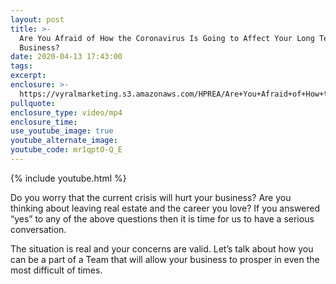 ```yaml
---
layout: post
title: >-
  Are You Afraid of How the Coronavirus Is Going to Affect Your Long Term
  Business?
date: 2020-04-13 17:43:00
tags:
excerpt:
enclosure: >-
  https://vyralmarketing.s3.amazonaws.com/HPREA/Are+You+Afraid+of+How+the+Coronavirus+Is+Going+to+Affect+Your+Long+Term+Business_.mp4.crdownload
pullquote:
enclosure_type: video/mp4
enclosure_time:
use_youtube_image: true
youtube_alternate_image:
youtube_code: mr1qptO-Q_E
---
```


{% include youtube.html %}

Do you worry that the current crisis will hurt your business? Are you thinking about leaving real estate and the career you love? If you answered “yes” to any of the above questions then it is time for us to have a serious conversation.

The situation is real and your concerns are valid. Let’s talk about how you can be a part of a Team that will allow your business to prosper in even the most difficult of times.
